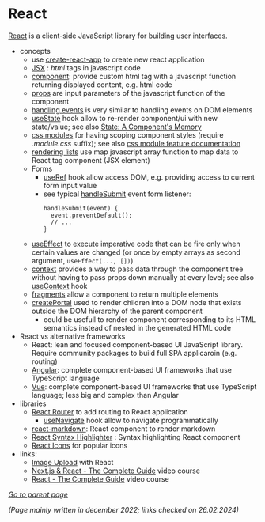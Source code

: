 # React

[React](https://react.dev/) is a client-side JavaScript library for building user interfaces.

* concepts
  * use [create-react-app](https://create-react-app.dev/) to create new react application
  * [JSX](https://react.dev/learn/writing-markup-with-jsx) : _html_ tags in javascript code
  * [component](https://react.dev/learn/your-first-component): provide custom html tag with a javascript function returning displayed content, e.g. html code
  * [props](https://react.dev/learn/passing-props-to-a-component) are input parameters of the javascript function of the component
  * [handling events](https://react.dev/learn/responding-to-events) is very similar to handling events on DOM elements
  * [useState](https://react.dev/reference/react/useState) hook allow to re-render component/ui with new state/value;
    see also [State: A Component's Memory](https://react.dev/learn/state-a-components-memory)
  * [css modules](https://create-react-app.dev/docs/adding-a-css-modules-stylesheet/) for having scoping component styles (require _.module.css_ suffix); see also [css module feature documentation](https://github.com/css-modules/css-modules)
  * [rendering lists](https://react.dev/learn/rendering-lists) use map javascript array function to map data to React tag component (JSX element)
  * Forms
    * [useRef](https://react.dev/reference/react/useRef) hook allow access DOM, e.g. providing access to current form input value 
    * see typical [handleSubmit](https://react.dev/reference/react-dom/components/input#reading-the-input-values-when-submitting-a-form) event form listener:
      ```
      handleSubmit(event) {
        event.preventDefault();
        // ...
      }
      ```
  * [useEffect](https://react.dev/reference/react/useEffect) to execute imperative code that can be fire only when certain values are changed (or once by empty arrays as second argument, `useEffect(..., [])`)   
  * [context](https://react.dev/learn/passing-data-deeply-with-context) provides a way to pass data through the component tree without having to pass props down manually at every level; 
    see also [useContext](https://react.dev/reference/react/useContext) hook
  * [fragments](https://react.dev/reference/react/Fragment) allow a component to return multiple elements
  * [createPortal](https://react.dev/reference/react-dom/createPortal) used to render children into a DOM node that exists outside the DOM hierarchy of the parent component
    * could be usefull to render component corresponding to its HTML semantics instead of nested in the generated HTML code 
* React vs alternative frameworks
  * React: lean and focused component-based UI JavaScript library. Require community packages to build full SPA applicaroin (e.g. routing)
  * [Angular](https://angular.io/): complete component-based UI frameworks that use TypeScript language
  * [Vue](https://vuejs.org/): complete component-based UI frameworks that use TypeScript language; less big and complex than Angular
* libraries
  * [React Router](https://reactrouter.com/en/main) to add routing to React application
    * [useNavigate](https://reactrouter.com/en/main/hooks/use-navigate) hook allow to navigate programmatically
  * [react-markdown](https://remarkjs.github.io/react-markdown/): React component to render markdown
  * [React Syntax Highlighter](https://github.com/react-syntax-highlighter/react-syntax-highlighter)
  : Syntax highlighting React component
  * [React Icons](https://react-icons.github.io/react-icons) for popular icons
* links:
  * [Image Upload](https://academind.com/tutorials/reactjs-image-upload) with React
  * [Next.js & React - The Complete Guide](https://www.udemy.com/course/nextjs-react-the-complete-guide/) video course
  * [React - The Complete Guide](https://www.udemy.com/course/react-the-complete-guide-incl-redux/) video course

[*Go to parent page*](README.md)

*(Page mainly written in december 2022; links checked on 26.02.2024)*
